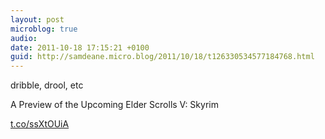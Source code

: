```yaml
---
layout: post
microblog: true
audio: 
date: 2011-10-18 17:15:21 +0100
guid: http://samdeane.micro.blog/2011/10/18/t126330534577184768.html
---
```

dribble, drool, etc

A Preview of the Upcoming Elder Scrolls V: Skyrim

[t.co/ssXtOUiA](http://t.co/ssXtOUiA)
